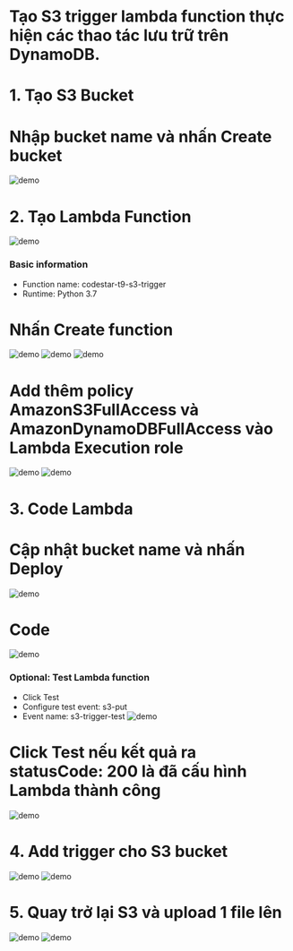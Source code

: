 # Tạo S3 trigger lambda function thực hiện các thao tác lưu trữ trên DynamoDB.
# 1. Tạo S3 Bucket
# Nhập bucket name và nhấn Create bucket
![demo](https://lh3.googleusercontent.com/9zQNdHqNrkPv-CvTbf2PbkZt6wv8RXzaN2kyVYsgOcY1SB2XrBIKrow55qnuzCZ0bVlW89NHRoV6a5QiNR8hOj98cipAcIfJgZ7EK_cpXGg7RbOjLJBXK1G_GQmaxy857fiaKO7l0Q=w2400)
# 2. Tạo Lambda Function
![demo](https://lh3.googleusercontent.com/ZQGntAx9fLmW-319DZHLtrtU8lhv72hUuCrTFIKvBhUjMkhAMsxRb18tGTPNbgcVpg30Mg7rm4YTPQcebGw6Ta7TUh4cwopEtQPpRVPbd0xbeV_hEEPH0Knmka-O3HjDflxVoi4EeA=w2400)
### Basic information
- Function name: codestar-t9-s3-trigger
- Runtime: Python 3.7
# Nhấn Create function
![demo](https://lh3.googleusercontent.com/VMhmIZLBGQbZ-Ek0jPlW6L2WFR4GrqZd09A7j9l8iw9hsE4oENfJu92oXw07fX8xvJOed4LGrcJSe8wBFJTEOzBicaeXFU3_VjicFn9uk6Jun8G3tg9O4ZC9M2mVRKM_eYoJ-eEyqw=w2400)
![demo](https://lh3.googleusercontent.com/BNAoljDpjnUEpdxsqtlitI_oettEv-siDCTzK2rt0AGz1R77WtfG2C-CuAEzA9iKR3AvoX5WOMBCARAbvddzX0a6XjQ3L1QlKJAto0jjJTviPj7Kh8kOa95_kLgblNjTzNmAjIXPXg=w2400)
![demo](https://lh3.googleusercontent.com/AcIKMJz_ifgdkvbUCA57ynHpuiUxtv1mulAxCQr1UjnBmZL6QE1WEpUCcexPqkffdn-BC2XGtGLFnjhOuagZlAwNVjjiKHqgHb83TEoI-zYAiVI6JvQgJZ1a6ZcY7e3WaLdUNmcYwQ=w2400)
# Add thêm policy AmazonS3FullAccess và AmazonDynamoDBFullAccess vào Lambda Execution role
![demo](https://lh3.googleusercontent.com/Q3PsJe0Gmx4I7Tze76oJ5zmcuGclZjZIFTtfvuZZCHQaRoGNHqL-3fjbiq5IC1qwvDSDpY0qUL9wUEKtBCUjQ0XCBj9F0q5UCyU0ylJQhxwPw0FUq0gT9AvWqtMq-MIygKYIsQ7X1g=w2400)
![demo](https://lh3.googleusercontent.com/maRIsD7WQXViL55sgIx4sA0mWsV2jdI6i6S-xRwWSWMMUzA3PZO9Ugy_t8sxHVreRsLaY3sjDNUZY2dzdB29z2dt67c12pqkW4ypNzWPQEEPYe8ewgMspZfXRqnBTRJhnFIzV5BZQQ=w2400)
# 3. Code Lambda
# Cập nhật bucket name và nhấn Deploy
![demo](https://lh3.googleusercontent.com/PR1-vkKObgq4bc4TfwWoGS891andYxWZWYqaD5mgYs2AcqcuoxoQ_npGn49aTdLdOZAHxy1h1sOZVRLQT865unuBHy1tsAZXW5AEKEa9fsyBeUH-FbUTZNijOau4lonbZVvLrtU93Q=w2400)
# Code 
![demo](https://lh3.googleusercontent.com/rF5-4lpzKUedL_sH6q87HJhSBhVcPDiJZXAqZ53qQTNKLILhpKraUDsKUWOu1Tn8qaJusdRaox6riowNN0SVyan1Fst5b2MspL0XU9FYq6WWqjaj599U-GI9KUdvYwc-3kiQs50elQ=w2400)
### Optional: Test Lambda function
- Click Test
- Configure test event: s3-put
- Event name: s3-trigger-test
![demo](https://lh3.googleusercontent.com/EzeWUI2s9MtF1doJtDbHqiC_GWgiTW0TkeyIxSKV3MtiN-HipDVlBlEMvzLzj1dbngNWR0_KNARSkvbcjy7hfEwvrq-ZvxDhJ7pLYcuKRxrw-nMP64a6wK7OK4W3CssEvfHkeEPbDg=w2400)
# Click Test nếu kết quả ra statusCode: 200 là đã cấu hình Lambda thành công
![demo](https://lh3.googleusercontent.com/sEuBulTH6UStqD8MbN1nBgrsZV2hun95YBqi1zQaBTVGdToF1bqL2LzCE1csKyj8NEYh59B0hhS7BG0dfHh8cupnS1P_mMYiapOS65jNOAfZXW6oVeRxRc9Siq0HV5wPgz_ZdAFwGw=w2400)
# 4. Add trigger cho S3 bucket
![demo](https://lh3.googleusercontent.com/SNNXwaLwHhQswUpT1mHXBGeWvEZ3I_MG-G9d-aIQ2J6ZEuHc9GXs4-qxwJK5Ce25-PjXj9KPddjKJTh5F1sboeS9qc3IBr2Tm_iVCn86TMMNDbfwT4zAtvcamT58Xp6SImleLzjPMw=w2400)
![demo](https://lh3.googleusercontent.com/PJDwboIq4VgC49n6eXpnE_ZgLsG1UVrCWpKb_kRWp_6S17pbp6SbuFBKr40VJcYFPHM189HZ1eBjg78CIAf8hbX11P_7PGcKn8zhiyE7sHvy9GIuPlJ_hQnKSndv2wXzoIQ40NFQtQ=w2400)
# 5. Quay trở lại S3 và upload 1 file lên
![demo](https://lh3.googleusercontent.com/yW_MiQ_3OAu2JzV1Qmorm1mT_X8ctAHHiC6-8mijTLVeHQJBK9lpKFZMDhfheZ2CDQPo91lIs6E6ivm78cX4pQZT2Fku28n4tJrYBryIKZOI-2bwJ83HsKQlk0PfzsW8Al648CMYyA=w2400)
![demo](https://lh3.googleusercontent.com/9EMvfgfeKbastxPf35EuALXE-haFxWRiZ7Jx6iWdgV4wgx6mIAsoItLNpUKwtFwfzZGNkeglfnV8xW9k8VN3vgzxt4uYqcClcQvtIU474eJBkCYhbNw4DXkgZrmMSsDUxDeEtGaR0w=w2400)

